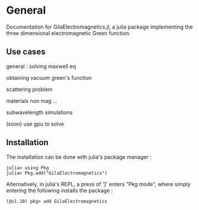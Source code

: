 # General

Documentation for GilaElectromagnetics.jl, a julia package implementing the three dimensional electromagnetic Green function.

## Use cases

general : solving maxwell eq

obtaining vacuum green's function

scattering problem

materials non mag ...

subwavelength simulations

(soon) use gpu to solve

## Installation

The installation can be done with julia's package manager :

```julia-repl
julia> using Pkg
julia> Pkg.add("GilaElectromagnetics")
```

Alternatively, in julia's REPL, a press of ']' enters "Pkg mode", where simply entering the following installs the package :

```
(@v1.10) pkg> add GilaElectromagnetics
```
